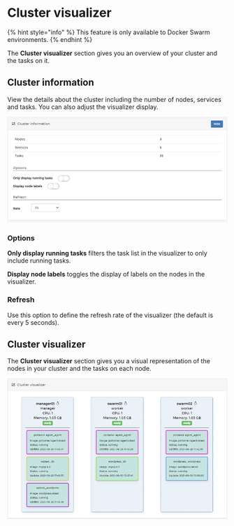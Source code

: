 # Cluster visualizer

{% hint style="info" %}
This feature is only available to Docker Swarm environments.
{% endhint %}

The **Cluster visualizer** section gives you an overview of your cluster and the tasks on it.

## Cluster information

View the details about the cluster including the number of nodes, services and tasks. You can also adjust the visualizer display.

![](../../../.gitbook/assets/cluster-vis-1.png)

### Options

**Only display running tasks** filters the task list in the visualizer to only include running tasks.&#x20;

**Display node labels** toggles the display of labels on the nodes in the visualizer.

### Refresh

Use this option to define the refresh rate of the visualizer (the default is every 5 seconds).

## Cluster visualizer

The **Cluster visualizer** section gives you a visual representation of the nodes in your cluster and the tasks on each node.&#x20;

![](../../../.gitbook/assets/cluster-vis-2.png)


